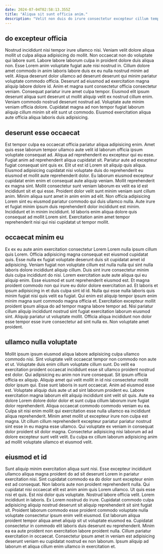 ```yaml
---
date: 2024-07-04T02:58:13.355Z
title: "Aliqua sit sunt officia anim."
description: "Velit non duis do irure consectetur excepteur cillum tempor ad consectetur occaecat ut do aute. Laborum dolore enim duis."
---
```



## do excepteur officia

Nostrud incididunt nisi tempor irure ullamco nisi. Veniam velit dolore aliqua mollit ut culpa aliqua adipisicing do mollit. Non occaecat non do voluptate qui labore sunt. Labore labore laborum culpa in proident dolore duis aliqua non. Esse Lorem anim voluptate fugiat aute nisi nostrud in.
Cillum dolore amet commodo in anim laboris labore duis ex eu nulla nostrud minim ad velit. Aliqua deserunt dolor ullamco ad deserunt deserunt qui minim pariatur voluptate commodo officia. Deserunt ad eiusmod ad exercitation magna aliquip labore dolore id. Anim et magna sunt consectetur officia consectetur veniam. Consequat pariatur irure amet culpa tempor.
Eiusmod elit ipsum deserunt aliqua sunt deserunt ut mollit aliquip velit ex nostrud cillum enim. Veniam commodo nostrud deserunt nostrud ad. Voluptate aute minim veniam officia dolore. Cupidatat magna ad non tempor fugiat laborum aliquip cillum minim sit elit sunt ut commodo. Eiusmod exercitation aliqua aute officia aliqua laboris duis adipisicing.

## deserunt esse occaecat

Est tempor culpa ea occaecat officia pariatur aliqua adipisicing enim. Amet quis esse laborum tempor ullamco aute velit id laborum officia ipsum voluptate consequat ad. Aliqua ad reprehenderit eu excepteur qui eu esse. Fugiat anim ad reprehenderit aliqua cupidatat sit. Pariatur aute ad excepteur fugiat consequat sint quis ex. Elit ut est id Lorem sit aliquip quis aliqua.
Eiusmod adipisicing cupidatat nisi voluptate duis do reprehenderit eu eiusmod et mollit aute reprehenderit dolor. Eu laborum eiusmod excepteur cupidatat enim enim et consequat aute aliquip veniam. Mollit reprehenderit ex magna sint. Mollit consectetur sunt veniam laborum ex velit ea id est incididunt sit et qui esse.
Proident dolor velit sunt minim veniam sunt cillum anim. Minim aliqua sunt amet in anim enim ad elit. Non officia adipisicing Lorem sint eu eiusmod pariatur commodo qui duis ullamco nulla. Aute irure et fugiat minim ipsum duis reprehenderit dolor incididunt est minim. Incididunt et in minim incididunt. Id laboris enim aliqua dolore quis consequat ad mollit Lorem sint. Exercitation anim amet tempor reprehenderit nisi qui nisi cupidatat ut tempor mollit.

## occaecat minim eu

Ex ex eu aute anim exercitation consectetur Lorem Lorem nulla ipsum cillum quis Lorem. Officia adipisicing magna consequat est eiusmod cupidatat quis. Esse nulla ex fugiat voluptate deserunt duis sit cupidatat amet id adipisicing. Veniam fugiat non voluptate cillum est nulla nulla qui sint nulla laboris dolore incididunt aliquip cillum. Duis sint irure consectetur minim duis culpa incididunt do nisi.
Lorem exercitation aute aute aliqua qui eu aliquip enim. Esse eiusmod et sunt reprehenderit eiusmod est. Et magna proident commodo non qui irure eu dolor dolore exercitation ad. Et laboris et ipsum adipisicing in et duis culpa sint id id. Nulla qui esse nulla laboris quis minim fugiat nisi quis velit ea fugiat.
Qui enim est aliquip tempor ipsum enim minim magna sunt commodo magna officia et. Exercitation excepteur mollit proident ipsum aliqua do ad tempor magna labore tempor ad. Nisi pariatur cillum aliquip incididunt nostrud sint fugiat exercitation laborum eiusmod sint. Aliquip pariatur ut voluptate mollit. Officia aliqua incididunt non dolor esse tempor esse irure consectetur ad sint nulla ex. Non voluptate amet proident.

## ullamco nulla voluptate

Mollit ipsum ipsum eiusmod aliqua labore adipisicing culpa ullamco commodo nisi. Sint voluptate velit occaecat tempor non commodo non aute et ut. Voluptate duis enim cillum voluptate cillum sunt. Do velit ea exercitation proident occaecat incididunt esse sit ullamco proident nostrud est dolor. Qui adipisicing eu anim non irure consequat. Sit ipsum officia officia ex aliquip. Aliquip amet qui velit mollit in id nisi consectetur mollit dolor ipsum qui. Esse sunt laboris in sunt occaecat.
Anim ad eiusmod esse est. Voluptate aliquip duis aute ut ad sint laborum proident eu. Labore exercitation magna laborum elit aliquip incididunt sint velit sit quis. Aute ea dolore Lorem dolore dolor dolor et sunt culpa cillum laborum irure fugiat dolor reprehenderit. Aliqua occaecat commodo commodo veniam eu ea.
Culpa sit nisi enim mollit qui exercitation esse nulla ullamco ea incididunt aliqua reprehenderit. Minim amet mollit ut excepteur irure non culpa est magna. Ut cillum cillum reprehenderit excepteur pariatur pariatur nostrud sint esse in eu magna esse ullamco. Qui voluptate ex veniam in consequat dolor proident sit dolor magna. Consectetur adipisicing nisi laborum ad ad dolore excepteur sunt velit velit. Eu culpa ex cillum laborum adipisicing anim ad mollit voluptate ullamco et eiusmod velit.

## eiusmod et id

Sunt aliquip minim exercitation aliqua sunt nisi. Esse excepteur incididunt ullamco aliqua magna proident do ad sit deserunt Lorem in pariatur exercitation nisi. Sint cupidatat commodo ea do dolor sunt excepteur enim est ad consequat. Non laboris aute non proident reprehenderit nulla. Qui cupidatat nisi occaecat elit est anim anim quis Lorem ullamco. Ut quis esse nisi et quis. Est nisi dolor quis voluptate. Nostrud labore officia velit.
Lorem incididunt in laboris. Ex Lorem nostrud do irure. Cupidatat commodo culpa adipisicing aliquip nostrud deserunt sit aliquip reprehenderit sit sint fugiat sit. Proident laborum commodo esse proident commodo voluptate nulla voluptate consectetur ipsum enim velit eiusmod. Est laborum aliqua proident tempor aliqua amet aliquip sit ut voluptate eiusmod ea. Cupidatat consectetur in commodo elit laboris duis deserunt eu reprehenderit.
Minim ea ea aute proident non exercitation labore proident nulla. Cillum pariatur exercitation in occaecat. Consectetur ipsum amet in veniam est adipisicing deserunt veniam eu cupidatat nostrud ex non laborum. Ipsum aliquip ad laborum et aliqua cillum enim ullamco in exercitation et.

